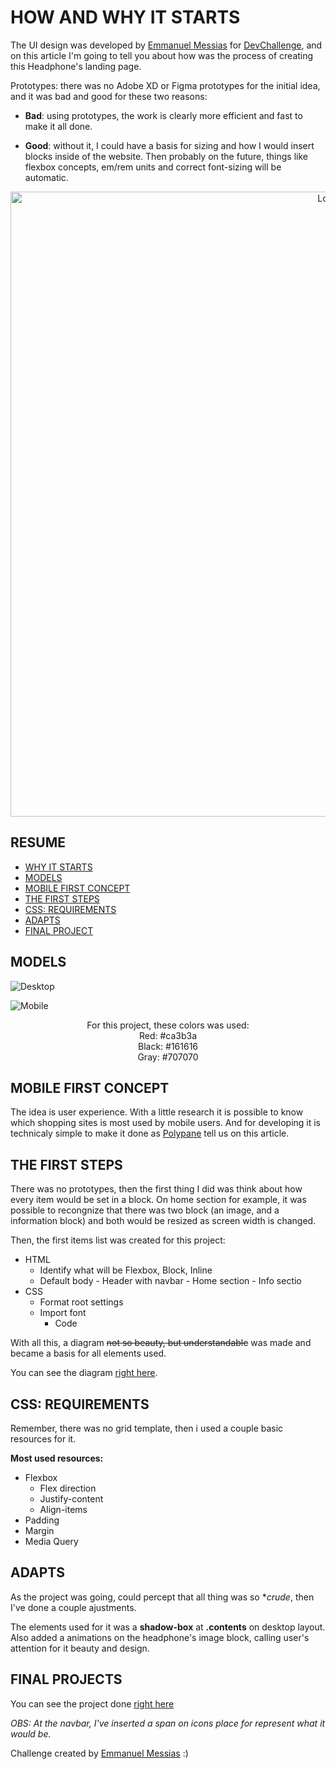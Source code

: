 # HOW AND WHY IT STARTS

The UI design was developed by <a href="https://www.linkedin.com/in/emmanuel-messias-535621127/">Emmanuel Messias</a> for <a href="https://www.devchallenge.com.br/">DevChallenge</a>, and on this article I'm going to tell you about how was the process of creating this Headphone's landing page.

Prototypes: there was no Adobe XD or Figma prototypes for the initial idea, and it was bad and good for these two reasons:

- **Bad**: using prototypes, the work is clearly more efficient and fast to make it all done.

- **Good**: without it, I could have a basis for sizing and how I would insert blocks inside of the website. Then probably on the future, things like flexbox concepts, em/rem units and correct font-sizing will be automatic.

<p align="center">
    <img src="https://i.imgur.com/YuUaCDv.gif" alt="Logo" width="1000"> </p>

## RESUME

* [WHY IT STARTS](##HOW-AND-WHY-IT-STARTS) 
* [MODELS](#MODELS)
* [MOBILE FIRST CONCEPT](#MOBILE-FIRST-CONCEPT)
* [THE FIRST STEPS](#THE-FIRST-STEPS)
* [CSS: REQUIREMENTS](#CSS:-REQUIREMENTS)
* [ADAPTS](#ADAPTS) 
* [FINAL PROJECT](#FINAL-PROJECTS)   

## MODELS

<p align="center">

![Desktop](https://raw.githubusercontent.com/alysonvilela/fone-landing-page/master/design/desktop.png)<br>
  
![Mobile](https://raw.githubusercontent.com/alysonvilela/fone-landing-page/master/design/mobile.png)</p>
 

 <p align="center"> For this project, these colors was used: <br>
Red: #ca3b3a<br>
Black: #161616<br>
Gray: #707070 </p>

## MOBILE FIRST CONCEPT
The idea is user experience. With a little research it is possible to know which shopping sites is most used by mobile users. And for developing it is technicaly simple to make it done as [Polypane](https://polypane.app/blog/responsive-design-ground-rules/) tell us on this article.
  

## THE FIRST STEPS

There was no prototypes, then the first thing I did was think about how every item would be set in a block. On home section for example, it was possible to recongnize that there was two block (an image, and a information block) and both would be resized as screen width is changed.

Then, the first items list was created for this project:

 - HTML
	- Identify what will be Flexbox, Block, Inline
     - Default body
       		- Header with navbar
       		- Home section
       		- Info sectio
- CSS
	- Format root settings
	- Import font
		- Code

With all this, a diagram ~~not so beauty, but understandable~~ was made and became a basis for all elements used.

You can see the diagram [right here](https://github.com/alysonvilela/fone-landing-page/projects/3).

## CSS: REQUIREMENTS
Remember, there was no grid template, then i used a couple basic resources for it.

**Most used resources:**
- Flexbox
    - Flex direction
    - Justify-content
    - Align-items
- Padding
- Margin
- Media Query

## ADAPTS
As the project was going, could percept that all thing was so **crude*, then I've done a couple ajustments.

The elements used for it was a **shadow-box** at **.contents** on desktop layout. Also added a animations on the headphone's image block, calling user's attention for it beauty and design.

## FINAL PROJECTS

You can see the project done [right here](https://alysonvilela.github.io/fone-landing-page)

*OBS: At the navbar, I've inserted a span on icons place for represent what it would be.*

Challenge created by <a href="https://www.linkedin.com/in/emmanuel-messias-535621127/">Emmanuel Messias</a> :)
